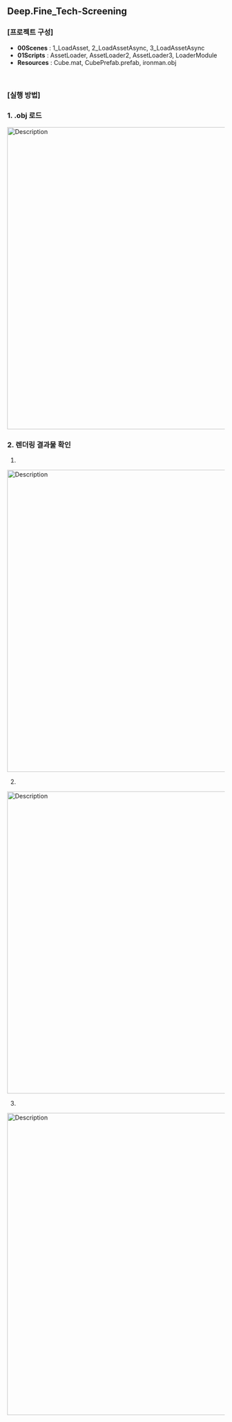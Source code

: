 ## Deep.Fine_Tech-Screening

### [프로젝트 구성]
- **00Scenes** : 1_LoadAsset, 2_LoadAssetAsync, 3_LoadAssetAsync
- **01Scripts** : AssetLoader, AssetLoader2, AssetLoader3, LoaderModule
- **Resources** : Cube.mat, CubePrefab.prefab, ironman.obj

<br>

### [실행 방법]
### 1. .obj 로드
<img src="https://github.com/richrookie/Deep.Fine_assignment/assets/83854046/5f46dabf-bf72-4864-8508-9e49c30a0635" alt="Description" width="700" />

<br>

### 2. 렌더링 결과물 확인
1.
<img src="https://github.com/richrookie/Deep.Fine_assignment/assets/83854046/0b5660a2-3c97-4241-b7de-f1c6d2a21e05" alt="Description" width="700" />

2.
<img src="https://github.com/richrookie/Deep.Fine_assignment/assets/83854046/d30bcbf5-b40f-49c6-9f70-b4345e03de71" alt="Description" width="700" />

3.
<img src="https://github.com/richrookie/Deep.Fine_assignment/assets/83854046/c734da47-c0a0-46f8-9efa-261059b5d6b0" alt="Description" width="700" />
